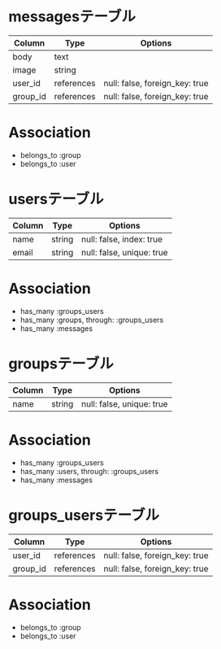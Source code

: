 # messagesテーブル
|Column|Type|Options|
|------|----|-------|
|body|text||
|image|string||
|user_id|references|null: false, foreign_key: true|
|group_id|references|null: false, foreign_key: true|
# Association
- belongs_to :group
- belongs_to :user
# usersテーブル
|Column|Type|Options|
|------|----|-------|
|name|string|null: false, index: true|
|email|string|null: false, unique: true|
# Association
- has_many :groups_users
- has_many :groups, through: :groups_users
- has_many :messages
# groupsテーブル
|Column|Type|Options|
|------|----|-------|
|name|string|null: false, unique: true|
# Association
- has_many :groups_users
- has_many :users, through: :groups_users
- has_many :messages
# groups_usersテーブル
|Column|Type|Options|
|------|----|-------|
|user_id|references|null: false, foreign_key: true|
|group_id|references|null: false, foreign_key: true|
# Association
- belongs_to :group
- belongs_to :user
